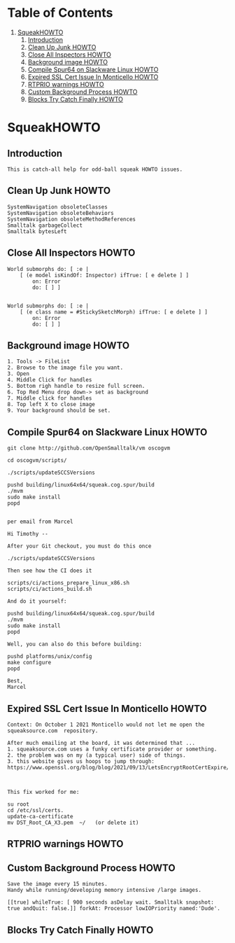 # Table of Contents1.  [SqueakHOWTO](#org9662806)    1.  [Introduction](#orgbbb3daa)    2.  [Clean Up Junk HOWTO](#orgf4759c2)    3.  [Close All Inspectors HOWTO](#org5d3d8c6)    4.  [Background image HOWTO](#org96219a7)    5.  [Compile Spur64 on Slackware Linux HOWTO](#orgdcf6f7c)    6.  [Expired SSL Cert Issue In Monticello HOWTO](#org1541b1b)    7.  [RTPRIO warnings HOWTO](#org65426bc)    8.  [Custom Background Process HOWTO](#org4cbffe0)    9.  [Blocks Try Catch Finally  HOWTO](#orgf8af5bb)<a id="org9662806"></a># SqueakHOWTO<a id="orgbbb3daa"></a>## Introduction    This is catch-all help for odd-ball squeak HOWTO issues.<a id="orgf4759c2"></a>## Clean Up Junk HOWTO    SystemNavigation obsoleteClasses    SystemNavigation obsoleteBehaviors    SystemNavigation obsoleteMethodReferences    Smalltalk garbageCollect    Smalltalk bytesLeft <a id="org5d3d8c6"></a>## Close All Inspectors HOWTO    World submorphs do: [ :e |          [ (e model isKindOf: Inspector) ifTrue: [ e delete ] ]             on: Error             do: [ ] ]            World submorphs do: [ :e |          [ (e class name = #StickySketchMorph) ifTrue: [ e delete ] ]             on: Error             do: [ ] ]<a id="org96219a7"></a>## Background image HOWTO        1. Tools -> FileList    2. Browse to the image file you want.    3. Open    4. Middle Click for handles    5. Bottom righ handle to resize full screen.    6. Top Red Menu drop down-> set as background    7. Middle click for handles    8. Top left X to close image    9. Your background should be set.<a id="orgdcf6f7c"></a>## Compile Spur64 on Slackware Linux HOWTO    git clone http://github.com/OpenSmalltalk/vm oscogvm        cd oscogvm/scripts/        ./scripts/updateSCCSVersions        pushd building/linux64x64/squeak.cog.spur/build    ./mvm    sudo make install    popd            per email from Marcel        Hi Timothy --        After your Git checkout, you must do this once        ./scripts/updateSCCSVersions        Then see how the CI does it        scripts/ci/actions_prepare_linux_x86.sh    scripts/ci/actions_build.sh        And do it yourself:        pushd building/linux64x64/squeak.cog.spur/build    ./mvm    sudo make install    popd        Well, you can also do this before building:        pushd platforms/unix/config    make configure    popd        Best,    Marcel<a id="org1541b1b"></a>## Expired SSL Cert Issue In Monticello HOWTO        Context: On October 1 2021 Monticello would not let me open the squeaksource.com  repository.        After much emailing at the board, it was determined that ...    1. squeaksource.com uses a funky certificate provider or something.    2. the problem was on my (a typical user) side of things.    3. this website gives us hoops to jump through:  https://www.openssl.org/blog/blog/2021/09/13/LetsEncryptRootCertExpire/                This fix worked for me:        su root    cd /etc/ssl/certs.    update-ca-certificate    mv DST_Root_CA_X3.pem  ~/   (or delete it)<a id="org65426bc"></a>## RTPRIO warnings HOWTO<a id="org4cbffe0"></a>## Custom Background Process HOWTO    Save the image every 15 minutes.    Handy while running/developing memory intensive /large images.        [[true] whileTrue: [ 900 seconds asDelay wait. Smalltalk snapshot: true andQuit: false.]] forkAt: Processor lowIOPriority named:'Dude'.<a id="orgf8af5bb"></a>## Blocks Try Catch Finally  HOWTO